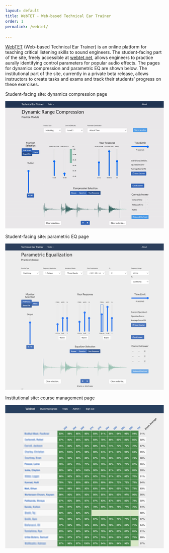 ```yaml
---
layout: default
title: WebTET - Web-based Technical Ear Trainer
order: 1
permalink: /webtet/

---
```



[WebTET](http://webtet.net) (Web-based Technical Ear Trainer) is an online platform for teaching critical listening skills to sound engineers. The student-facing part of the site, freely accessible at [webtet.net](http://webtet.net), allows engineers to practice aurally identifying control parameters for popular audio effects. The pages for dynamics compression and parametric EQ are shown below. The institutional part of the site, currently in a private beta release, allows instructors to create tasks and exams and track their students' progress on these exercises. 


Student-facing site: dynamics compression page

![WebTET dynamics compression practice](/images/compression_optimize.gif)

Student-facing site: parametric EQ page

![WebTET Parametric EQ practice](/images/parametric.png)





Institutional site: course management page

![WebTET academic](/images/webtet_academic_blurred.png)
